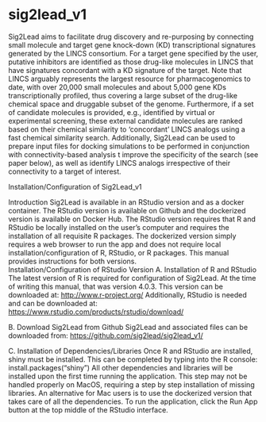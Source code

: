 # sig2lead_v1
Sig2Lead aims to facilitate drug discovery and re-purposing by connecting small molecule and target gene knock-down (KD) transcriptional signatures generated by the LINCS consortium. For a target gene specified by the user, putative inhibitors are identified as those drug-like molecules in LINCS that have signatures concordant with a KD signature of the target. Note that LINCS arguably represents the largest resource for pharmacogenomics to date, with over 20,000 small molecules and about 5,000 gene KDs transcriptionally profiled, thus covering a large subset of the drug-like chemical space and druggable subset of the genome.  Furthermore, if a set of candidate molecules is provided, e.g., identified by virtual or experimental screening, these external candidate molecules are ranked based on their chemical similarity to ‘concordant’ LINCS analogs using a fast chemical similarity search. Additionally, Sig2Lead can be used to prepare input files for docking simulations to be performed in conjunction with connectivity-based analysis t improve the specificity of the search (see paper below), as well as identify LINCS analogs irrespective of their connectivity to a target of interest.

Installation/Configuration of Sig2Lead_v1

Introduction
Sig2Lead is available in an RStudio version and as a docker container.  The RStudio version is available on Github and the dockerized version is available on Docker Hub.  The RStudio version requires that R and RStudio be locally installed on the user’s computer and requires the installation of all requisite R packages.  The dockerized version simply requires a web browser to run the app and does not require local installation/configuration of R, RStudio, or R packages.  This manual provides instructions for both versions.  
Installation/Configuration of RStudio Version
A.  Installation of R and RStudio
The latest version of R is required for configuration of Sig2Lead. At the time of writing this manual, that was version 4.0.3. This version can be downloaded at:
	http://www.r-project.org/
Additionally, RStudio is needed and can be downloaded at:
	https://www.rstudio.com/products/rstudio/download/

B.  Download Sig2Lead from Github
Sig2Lead and associated files can be downloaded from:
https://github.com/sig2lead/sig2lead_v1/

C.  Installation of Dependencies/Libraries
Once R and RStudio are installed, shiny must be installed. This can be completed by typing into the R console:
install.packages(“shiny”)
        All other dependencies and libraries will be installed upon the first time running the application.
        This step may not be handled properly on MacOS, requiring a step by step installation of missing libraries. An alternative for Mac users is to use the dockerized version that takes care of all the dependencies.
        To run the application, click the Run App button at the top middle of the RStudio interface.
